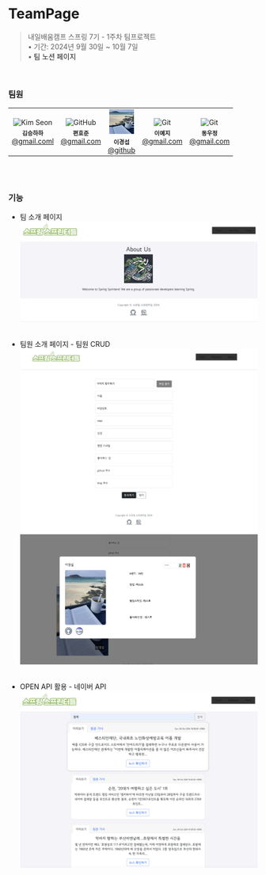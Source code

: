 # TeamPage

> 내일배움캠프 스프링 7기 - 1주차 팀프로젝트<br/>
> • 기간: 2024년 9월 30일 ~ 10월 7일<br/>
> • <a herf>팀 노션 페이지<a/>

<br/>

### 팀원

<table>
  <tr>
    <td align="center"><img src="https://example.com/image1.png" width="50px"height="50px" alt="Kim Seon"/><br /><sub><b>김승하하</b></sub><br /><a href="https://github.com/seondal">@gmail.coml</a></td>
    <td align="center"><img src="https://github.githubassets.com/images/modules/logos_page/GitHub-Mark.png" width="50px" height="50px" alt="GitHub"/><br /><sub><b>편효준</b></sub><br /><a href="https://github.com">@gmail.com</a></td>
    <td align="center"><img src="./img/이경섭.jpg" width="50px" height="50px" alt="Git"/><br /><sub><b>이경섭</b></sub><br /><a href="https://git-scm.com">@github</a></td>
    <td align="center"><img src="https://git-scm.com/images/logos/downloads/Git-Icon-1788C.png" width="50px" height="50px" alt="Git"/><br /><sub><b>이예지</b></sub><br /><a href="https://git-scm.com">@gmail.com</a></td>
    <td align="center"><img src="https://git-scm.com/images/logos/downloads/Git-Icon-1788C.png" width="50px" height="50px" alt="Git"/><br /><sub><b>동우정</b></sub><br /><a href="https://git-scm.com">@gmail.com</a></td>
  </tr>
</table>

<br/><br/>

### 기능

- 팀 소개 페이지
  ![이미지 설명](/img/팀소개.png)<br><br>

- 팀원 소개 페이지 - 팀원 CRUD
  ![이미지 설명](/img/팀원생성창.png)
  ![이미지 설명](/img/팀원상세화면.png)<br><br>

- OPEN API 활용 - 네이버 API
  ![이미지 설명](/img/뉴스페이지.png)<br><br>

<br/>
